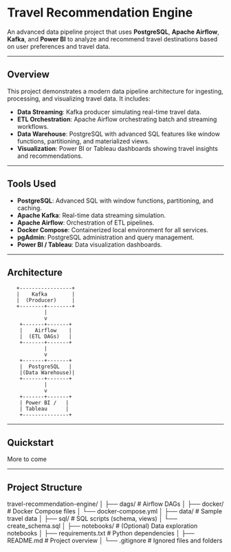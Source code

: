 # Travel Recommendation Engine

An advanced data pipeline project that uses **PostgreSQL**, **Apache Airflow**, **Kafka**, and **Power BI** to analyze and recommend travel destinations based on user preferences and travel data.

---

## Overview

This project demonstrates a modern data pipeline architecture for ingesting, processing, and visualizing travel data. It includes:
- **Data Streaming**: Kafka producer simulating real-time travel data.
- **ETL Orchestration**: Apache Airflow orchestrating batch and streaming workflows.
- **Data Warehouse**: PostgreSQL with advanced SQL features like window functions, partitioning, and materialized views.
- **Visualization**: Power BI or Tableau dashboards showing travel insights and recommendations.

---

## Tools Used

- **PostgreSQL**: Advanced SQL with window functions, partitioning, and caching.
- **Apache Kafka**: Real-time data streaming simulation.
- **Apache Airflow**: Orchestration of ETL pipelines.
- **Docker Compose**: Containerized local environment for all services.
- **pgAdmin**: PostgreSQL administration and query management.
- **Power BI / Tableau**: Data visualization dashboards.

---

## Architecture
       +-----------------+
       |    Kafka        |
       |  (Producer)     |
       +--------+--------+
                |
                v
        +-------+-------+
        |    Airflow    |
        |  (ETL DAGs)   |
        +-------+-------+
                |
                v
        +-------+-------+
        |  PostgreSQL   |
        |(Data Warehouse)|
        +-------+-------+
                |
                v
        +-------+-------+
        | Power BI /   |
        | Tableau      |
        +---------------+

---

## Quickstart

More to come

---

## Project Structure
travel-recommendation-engine/
│
├── dags/ # Airflow DAGs
│
├── docker/ # Docker Compose files
│ └── docker-compose.yml
│
├── data/ # Sample travel data
│
├── sql/ # SQL scripts (schema, views)
│ └── create_schema.sql
│
├── notebooks/ # (Optional) Data exploration notebooks
│
├── requirements.txt # Python dependencies
│
├── README.md # Project overview
│
└── .gitignore # Ignored files and folders

